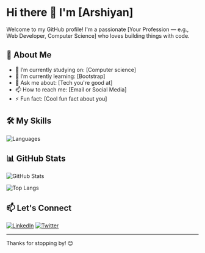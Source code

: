 # Hi there 👋 I'm [Arshiyan]

Welcome to my GitHub profile! I'm a passionate [Your Profession — e.g., Web Developer, Computer Science] who loves building things with code.

## 🚀 About Me

- 🔭 I’m currently studying on: [Computer science]
- 🌱 I’m currently learning: [Bootstrap]
- 💬 Ask me about: [Tech you're good at]
- 📫 How to reach me: [Email or Social Media]
- ⚡ Fun fact: [Cool fun fact about you]

## 🛠️ My Skills

![Languages](https://skillicons.dev/icons?i=html,css,js,bootstrap,git)

## 📊 GitHub Stats

![GitHub Stats](https://github-readme-stats.vercel.app/api?username=yourusername&show_icons=true&theme=radical)

![Top Langs](https://github-readme-stats.vercel.app/api/top-langs/?username=yourusername&layout=compact)

## 📫 Let's Connect

[![LinkedIn](https://img.shields.io/badge/LinkedIn-Connect-blue?style=flat-square&logo=linkedin)](https://linkedin.com/in/yourprofile)
[![Twitter](https://img.shields.io/badge/Twitter-Follow-blue?style=flat-square&logo=twitter)](https://twitter.com/yourprofile)

---

Thanks for stopping by! 😊
